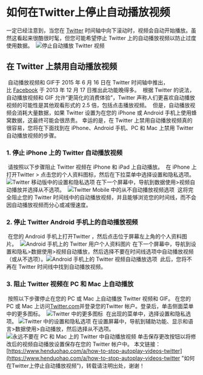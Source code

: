 # 如何在Twitter上停止自动播放视频
​一定已经注意到，当您在 [Twitter](https://www.henduohao.com/tag/twitter "Twitter可以让用户更新不超过140个字符的消息，是全球著名的社交平台之一。") 时间轴中向下滚动时，视频会自动开始播放。虽然这看起来很酷很时髦，但您可能希望停止 Twitter 上的自动播放视频以防止过度使用数据。
​
![停止自动播放 Twitter 视频](https://p3-juejin.byteimg.com/tos-cn-i-k3u1fbpfcp/bf900339bb4441189b86c4126549970c~tplv-k3u1fbpfcp-zoom-1.image)
​
## 在 Twitter 上禁用自动播放视频
​
自动播放视频和 GIF于 2015 年 6 月 16 日在 Twitter 时间轴中推出，比 [Facebook](https://www.henduohao.com/tag/facebook "Facebook（简称FB）是源于美国的社群网路服务及社会化媒体网站。") 于 2013 年 12 月 17 日推出此功能晚得多。
​
根据 Twitter 的说法，自动播放视频和 GIF 允许“更简化的消费体验”，Twitter 声称人们更喜欢自动播放视频的可能性是其他观看形式的 2.5 倍，包括点击播放视频。
​
但是，自动播放视频会消耗大量数据，如果 Twitter 设置为在您的 iPhone 或 Android 手机上使用蜂窝数据，这最终可能会很昂贵。
​
幸运的是，在 Twitter 上禁用自动播放视频真的很容易，您将在下面找到在 iPhone、Android 手机、PC 和 Mac 上禁用 Twitter 自动播放视频的步骤。
​
### 1. 停止 iPhone 上的 Twitter 自动播放视频
​
请按照以下步骤阻止 Twitter 视频在 iPhone 和 iPad 上自动播放。
​
在 iPhone 上打开Twitter > 点击您的个人资料图标，然后在下拉菜单中选择设置和隐私选项。
​
![Twitter 移动版中的设置和隐私选项](https://p3-juejin.byteimg.com/tos-cn-i-k3u1fbpfcp/3b73b8fe1dc04e1ca03f27fb004eb104~tplv-k3u1fbpfcp-zoom-1.image)
​
在下一个屏幕中，导航到数据使用>视频自动播放并选择从不选项。
​
![Twitter Mobile 中的从不自动播放视频选项](https://p3-juejin.byteimg.com/tos-cn-i-k3u1fbpfcp/c8ef7fddc7f74d928347eb92881b02ec~tplv-k3u1fbpfcp-zoom-1.image)
​
这将完全阻止您的 Twitter 时间线中的自动播放视频，并且能够浏览您的时间线，而不会因自动播放视频而分心或减慢速度。
​
### 2. 停止 Twitter Android 手机上的自动播放视频
​
在您的 Android 手机上打开Twitter ，然后点击位于屏幕左上角的个人资料图片。
​
![Android 手机上的 Twitter 用户个人资料图片](https://p3-juejin.byteimg.com/tos-cn-i-k3u1fbpfcp/f99647373c034e52a01ad214bc5710ae~tplv-k3u1fbpfcp-zoom-1.image)
​
在下一个屏幕中，导航到设置和隐私>数据使用>视频自动播放，然后选择不要在时间线选项中自动播放视频（或从不选项）。
​
![Android 手机上的 Twitter 视频自动播放选项](https://p3-juejin.byteimg.com/tos-cn-i-k3u1fbpfcp/3c5e2253d9254c9ba9ae39cbbe33e4dc~tplv-k3u1fbpfcp-zoom-1.image)
​
此后，您将不再在 Twitter 时间线中找到自动播放视频。
​
### 3. 阻止 Twitter 视频在 PC 和 Mac 上自动播放
​
按照以下步骤停止在您的 PC 或 Mac 上自动播放 Twitter 视频和 GIF。
​
在您的 PC 或 Mac 上访问[Twitter.com](https://twitter.com/)并登录您的Twitter 帐户。登录后，单击侧面菜单中的更多图标。
​
![Twitter 中的更多图标](https://p3-juejin.byteimg.com/tos-cn-i-k3u1fbpfcp/3492d254b9c64a7b90e49c1b93900761~tplv-k3u1fbpfcp-zoom-1.image)
​
在出现的菜单中，选择设置和隐私选项。
​
![Twitter 中的设置和隐私选项](https://p3-juejin.byteimg.com/tos-cn-i-k3u1fbpfcp/dc7ef68cc7b6498380062aba69289978~tplv-k3u1fbpfcp-zoom-1.image)
​
在设置屏幕中，导航到辅助功能、显示和语言>数据使用>自动播放，然后选择从不选项。
​
![永远不要在 PC 和 Mac 上的 Twitter 中自动播放视频](https://p3-juejin.byteimg.com/tos-cn-i-k3u1fbpfcp/90c64f3c989e4537aa45342942719a91~tplv-k3u1fbpfcp-zoom-1.image)
​
单击保存更改按钮以将修改后的视频自动播放设置保存在您的 Twitter 帐户中。
​
本文链接：[https://www.henduohao.com/a/how-to-stop-autoplay-videos-twitter](https://www.henduohao.com/a/how-to-stop-autoplay-videos-twitter "如何在Twitter上停止自动播放视频")，转载请注明出处，谢谢！